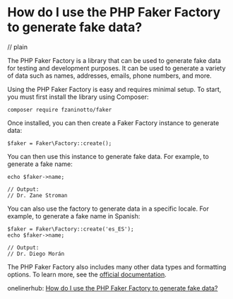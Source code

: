 # How do I use the PHP Faker Factory to generate fake data?
// plain

The PHP Faker Factory is a library that can be used to generate fake data for testing and development purposes. It can be used to generate a variety of data such as names, addresses, emails, phone numbers, and more.

Using the PHP Faker Factory is easy and requires minimal setup. To start, you must first install the library using Composer:

```
composer require fzaninotto/faker
```

Once installed, you can then create a Faker Factory instance to generate data:

```
$faker = Faker\Factory::create();
```

You can then use this instance to generate fake data. For example, to generate a fake name:

```
echo $faker->name;

// Output:
// Dr. Zane Stroman
```

You can also use the factory to generate data in a specific locale. For example, to generate a fake name in Spanish:

```
$faker = Faker\Factory::create('es_ES');
echo $faker->name;

// Output:
// Dr. Diego Morán
```

The PHP Faker Factory also includes many other data types and formatting options. To learn more, see the [official documentation](https://github.com/fzaninotto/Faker#fakerproviderbase).

onelinerhub: [How do I use the PHP Faker Factory to generate fake data?](https://onelinerhub.com/php-faker/how-do-i-use-the-php-faker-factory-to-generate-fake-data)